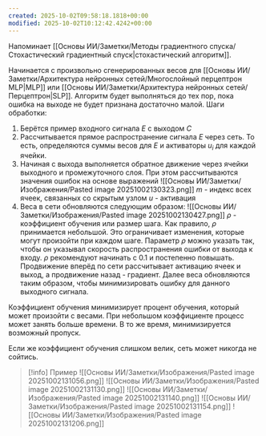 ```yaml
---
created: 2025-10-02T09:58:18.1818+00:00
modified: 2025-10-02T10:12:42.4242+00:00
---
```

Напоминает [[Основы ИИ/Заметки/Методы градиентного спуска/Стохастический градиентный спуск|стохастический алгоритм]].

Начинается с произвольно сгенерированных весов для [[Основы ИИ/Заметки/Архитектура нейронных сетей/Многослойный перцептрон MLP|MLP]] или [[Основы ИИ/Заметки/Архитектура нейронных сетей/Перцептрон|SLP]]. Алгоритм будет выполняться до тех пор, пока ошибка на выходе не будет признана достаточно малой. Шаги обработки:
1. Берётся пример входного сигнала $E$ с выходом $C$
2. Рассчитывается прямое распространение сигнала $E$ через сеть. То есть, определяются суммы весов для $E$ и активаторы $u_i$ для каждой ячейки. 
3. Начиная с выхода выполняется обратное движение через ячейки выходного и промежуточного слоя. При этом рассчитываются значения ошибок на основе выражений
   ![[Основы ИИ/Заметки/Изображения/Pasted image 20251002130323.png]]
   $m$ - индекс всех ячеек, связанных со скрытым узлом
   $u$ - активация
4. Веса в сети обновляются следующим образом:
   ![[Основы ИИ/Заметки/Изображения/Pasted image 20251002130427.png]]
   $\rho$ - коэффициент обучения или размер шага. Как правило, $\rho$ принимается небольшой. Это ограничивает изменения, которые могут произойти при каждом шаге. Параметр $\rho$ можно указать так, чтобы он указывал скорость распространения ошибки от выхода к входу. $\rho$ рекомендуют начинать с $0.1$ и постепенно повышать. Продвижение вперёд по сети рассчитывает активацию ячеек и выход, а продвижение назад - градиент. Далее веса обновляются таким образом, чтобы минимизировать ошибку для данного выходного сигнала. 
   
Коэффициент обучения минимизирует процент обучения, который может произойти с весами. При небольшом коэффициенте процесс может занять больше времени. В то же время, минимизируется возможный пропуск. 

Если же коэффициент обучения слишком велик, сеть может никогда не сойтись. 

> [!info] Пример
> ![[Основы ИИ/Заметки/Изображения/Pasted image 20251002131056.png]]
> ![[Основы ИИ/Заметки/Изображения/Pasted image 20251002131130.png]]
> ![[Основы ИИ/Заметки/Изображения/Pasted image 20251002131140.png]]
> ![[Основы ИИ/Заметки/Изображения/Pasted image 20251002131154.png]]
> ![[Основы ИИ/Заметки/Изображения/Pasted image 20251002131206.png]]

